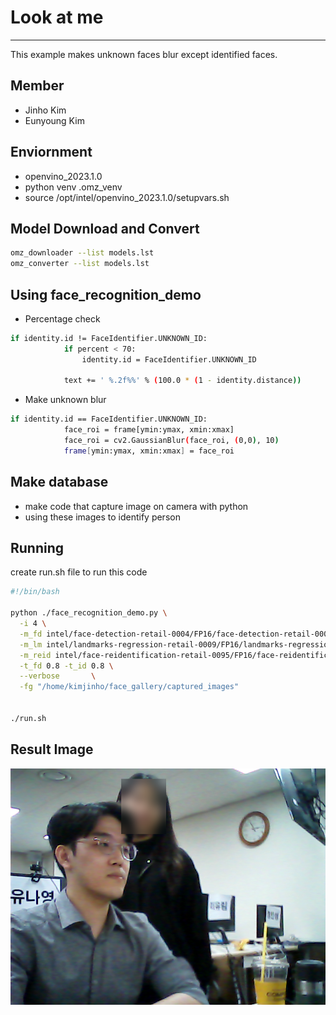 # Look at me
---------------------------
This example makes unknown faces blur except identified faces.

## Member
- Jinho Kim
- Eunyoung Kim

## Enviornment
- openvino_2023.1.0
- python venv .omz_venv
- source /opt/intel/openvino_2023.1.0/setupvars.sh

## Model Download and Convert
```sh
omz_downloader --list models.lst
omz_converter --list models.lst
```

## Using face_recognition_demo
- Percentage check
```sh
if identity.id != FaceIdentifier.UNKNOWN_ID:
            if percent < 70:
                identity.id = FaceIdentifier.UNKNOWN_ID

            text += ' %.2f%%' % (100.0 * (1 - identity.distance))
```
- Make unknown blur
```sh
if identity.id == FaceIdentifier.UNKNOWN_ID:
            face_roi = frame[ymin:ymax, xmin:xmax]
            face_roi = cv2.GaussianBlur(face_roi, (0,0), 10)
            frame[ymin:ymax, xmin:xmax] = face_roi
```

## Make database
- make code that capture image on camera with python
- using these images to identify person

## Running
create run.sh file to run this code
```sh
#!/bin/bash

python ./face_recognition_demo.py \
  -i 4 \
  -m_fd intel/face-detection-retail-0004/FP16/face-detection-retail-0004.xml \
  -m_lm intel/landmarks-regression-retail-0009/FP16/landmarks-regression-retail-0009.xml \
  -m_reid intel/face-reidentification-retail-0095/FP16/face-reidentification-retail-0095.xml \
  -t_fd 0.8 -t_id 0.8 \
  --verbose       \
  -fg "/home/kimjinho/face_gallery/captured_images"


./run.sh
```

## Result Image
![Result sample](pictures/sample_result.png)
